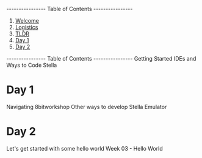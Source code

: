 ---------------- Table of Contents ---------------- 

1. [Welcome](#welcome)
2. [Logistics](#logistics)
3. [TLDR](#tldr)
4. [Day 1](#day1)
5. [Day 2](#day2)

---------------- Table of Contents ---------------- 
Getting Started
IDEs and Ways to Code
Stella

# <a id = "day1"></a>Day 1
Navigating 8bitworkshop
Other ways to develop
Stella Emulator

# <a id = "day2"></a>Day 2
Let's get started with some hello world
Week 03 - Hello World
